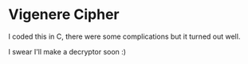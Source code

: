 # Vigenere Cipher

I coded this in C, there were some complications but it turned out well.

I swear I'll make a decryptor soon :)
